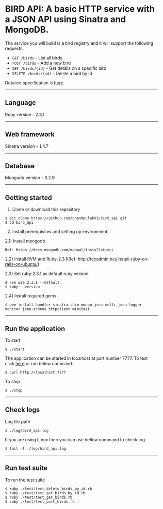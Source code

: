 # BIRD API: A basic HTTP service with a JSON API using Sinatra and MongoDB. 

The service you will build is a bird registry and it will support the following requests:

 - `GET /birds` - List all birds
 - `POST /birds` - Add a new bird
 - `GET /birds/{id}` - Get details on a specific bird
 - `DELETE /birds/{id}` - Delete a bird by id

Detailed specification is [here](https://gist.github.com/sebdah/265f4255cb302c80abd4).

------

## Language 

Ruby version - 2.3.1

------

## Web framework 

Sinatra version - 1.4.7 

------

## Database 

Mongodb version - 3.2.9 

------

## Getting started

1) Clone or download this repository

~~~
$ git clone https://github.com/ghoshpulak91/bird_api.git
$ cd bird_api
~~~

2) Install prerequisites and setting up environment.

2.1) Install mongodb

~~~
Ref: https://docs.mongodb.com/manual/installation/
~~~

2.2) Install RVM and Ruby-2.3.1(Ref: http://tecadmin.net/install-ruby-on-rails-on-ubuntu/)

2.3) Set ruby-2.3.1 as default ruby version. 

~~~
$ rvm use 2.3.1 --default
$ ruby --version
~~~


2.4) Install required gems 

~~~ 
$ gem install bundler sinatra thin mongo json multi_json logger monitor json-schema httpclient minitest 
~~~

------

## Run the application 

To start 

~~~
$ ./start 
~~~

The application can be started in localhost at port number 7777. To test click [here](http://localhost:7777) or run below command.

~~~
$ curl http://localhost:7777
~~~

To stop 

~~~
$ ./stop 
~~~

------

## Check logs 

Log file path  

~~~
$ ./log/bird_api.log 
~~~

If you are using Linux then you can use bellow command to check log  

~~~
$ tail -f ./log/bird_api.log
~~~

------

## Run test suite 

To run the test suite 

~~~
$ ruby ./test/test_delete_birds_by_id.rb 
$ ruby ./test/test_get_birds_by_id.rb
$ ruby ./test/test_get_birds.rb
$ ruby ./test/test_post_birds.rb
~~~ 
